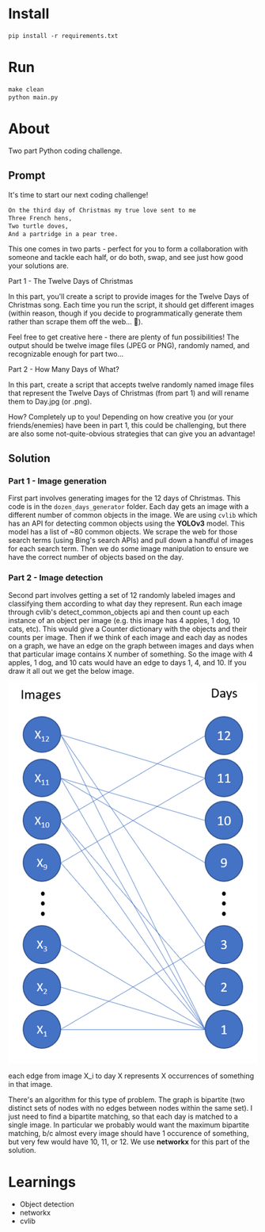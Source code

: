 # Install
```
pip install -r requirements.txt
```

# Run
```
make clean
python main.py
```

# About
Two part Python coding challenge. 

## Prompt
It's time to start our next coding challenge!

```
On the third day of Christmas my true love sent to me
Three French hens,
Two turtle doves,
And a partridge in a pear tree.
```

This one comes in two parts - perfect for you to form a collaboration with someone and tackle each half, or do both, swap, and see just how good your solutions are.
 

Part 1 - The Twelve Days of Christmas

In this part, you'll create a script to provide images for the Twelve Days of Christmas song. Each time you run the script, it should get different images (within reason, though if you decide to programmatically generate them rather than scrape them off the web... 🤔).
 
Feel free to get creative here - there are plenty of fun possibilities! The output should be twelve image files (JPEG or PNG), randomly named, and recognizable enough for part two...
 

Part 2 - How Many Days of What?

In this part, create a script that accepts twelve randomly named image files that represent the Twelve Days of Christmas (from part 1) and will rename them to Day<whatever>.jpg (or .png).
 
How? Completely up to you! Depending on how creative you (or your friends/enemies) have been in part 1, this could be challenging, but there are also some not-quite-obvious strategies that can give you an advantage!


## Solution
### Part 1 - Image generation
First part involves generating images for the 12 days of Christmas. This code is in the `dozen_days_generator` folder. Each day gets an image with a different number of common objects in the image. We are using `cvlib` which has an API for detecting common objects using the **YOLOv3** model. This model has a list of ~80 common objects. We scrape the web for those search terms (using Bing's search APIs) and pull down a handful of images for each search term. Then we do some image manipulation to ensure we have the correct number of objects based on the day.

### Part 2 - Image detection
Second part involves getting a set of 12 randomly labeled images and classifying them according to what day they represent. Run each image through cvlib's detect_common_objects api and then count up each instance of an object per image (e.g. this image has 4 apples, 1 dog, 10 cats, etc). This would give a Counter dictionary with the objects and their counts per image. Then if we think of each image and each day as nodes on a graph, we have an edge on the graph between images and days when that particular image contains X number of something. So the image with 4 apples, 1 dog, and 10 cats would have an edge to days 1, 4, and 10. If you draw it all out we get the below image.

![Graph between images and days](readme-assets/graph_image.png)

each edge from image X_i to day X represents X occurrences of something in that image.
 
There's an algorithm for this type of problem. The graph is bipartite (two distinct sets of nodes with no edges between nodes within the same set). I just need to find a bipartite matching, so that each day is matched to a single image. In particular we probably would want the maximum bipartite matching, b/c almost every image should have 1 occurence of something, but very few would have 10, 11, or 12. We use **networkx** for this part of the solution.

# Learnings
- Object detection
- networkx
- cvlib
